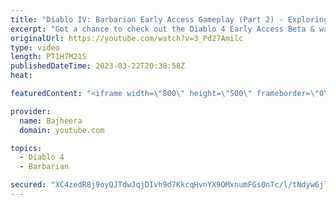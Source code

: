 ```yaml
---
title: "Diablo IV: Barbarian Early Access Gameplay (Part 2) - Exploring Build Variety & Tough Battles!"
excerpt: "Got a chance to check out the Diablo 4 Early Access Beta & wanted to share my first look at the game along with some epic ..."
originalUrl: https://youtube.com/watch?v=3_Pd27Amilc
type: video
length: PT1H7M21S
publishedDateTime: 2023-03-22T20:38:58Z
heat: 

featuredContent: "<iframe width=\"800\" height=\"500\" frameborder=\"0\" src=\"https://www.youtube.com/embed/3_Pd27Amilc\" allow=\"accelerometer; autoplay; encrypted-media; gyroscope; picture-in-picture\" allowfullscreen></iframe>"

provider:
  name: Bajheera
  domain: youtube.com

topics:
  - Diablo 4
  - Barbarian

secured: "XC4zedR8j9oyQJTdwJqjDIvh9d7KkcqHvnYX9OMxnumFGs0nTc/l/tNdyw6jlWpfjSYos7C+kRIFw2zAnfWqd73WAq/uvzjncryMaUUlqjjq5em3rKIFprFHwl+31k14g49Ww9vgGaLTURajHb6vXl4Hz5eHdMNvqD40t2NzABpqQYtCQ4sCsX7r0xA1D6MUbhwooSSyZnB98mjHcAPgIuH9a5R/QcEPbB81v6YSEet7kY3FVH0JqkXCW+Vnt9wa2CyjXAPlyEgYztpCU9F7tcqxuOmfyGosOeQ+UxpdmpsCLtsv8tFGu4tSZYf+nkBT3V099z2whyJuSoS8Kk0TfxHNkhdzk/QuAjylDVwoREE+OrMJNXmmEgGr1eqZr0UVvQfZpSAn7PbhG7hERUpI3LqLYb7ru9kfGulHXxgrNd8=;UHETy3AcPtb0oIWjv5VpcQ=="
---
```


